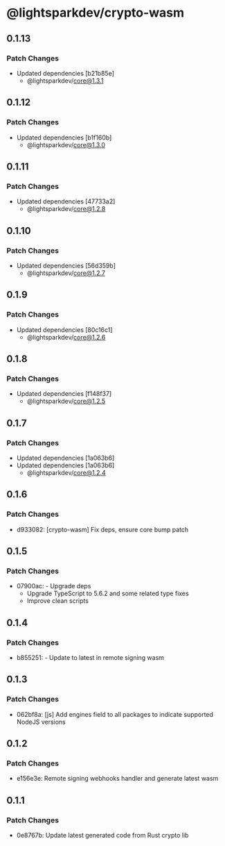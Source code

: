 # @lightsparkdev/crypto-wasm

## 0.1.13

### Patch Changes

- Updated dependencies [b21b85e]
  - @lightsparkdev/core@1.3.1

## 0.1.12

### Patch Changes

- Updated dependencies [b1f160b]
  - @lightsparkdev/core@1.3.0

## 0.1.11

### Patch Changes

- Updated dependencies [47733a2]
  - @lightsparkdev/core@1.2.8

## 0.1.10

### Patch Changes

- Updated dependencies [56d359b]
  - @lightsparkdev/core@1.2.7

## 0.1.9

### Patch Changes

- Updated dependencies [80c16c1]
  - @lightsparkdev/core@1.2.6

## 0.1.8

### Patch Changes

- Updated dependencies [f148f37]
  - @lightsparkdev/core@1.2.5

## 0.1.7

### Patch Changes

- Updated dependencies [1a063b6]
- Updated dependencies [1a063b6]
  - @lightsparkdev/core@1.2.4

## 0.1.6

### Patch Changes

- d933082: [crypto-wasm] Fix deps, ensure core bump patch

## 0.1.5

### Patch Changes

- 07900ac: - Upgrade deps
  - Upgrade TypeScript to 5.6.2 and some related type fixes
  - Improve clean scripts

## 0.1.4

### Patch Changes

- b855251: - Update to latest in remote signing wasm

## 0.1.3

### Patch Changes

- 062bf8a: [js] Add engines field to all packages to indicate supported NodeJS versions

## 0.1.2

### Patch Changes

- e156e3e: Remote signing webhooks handler and generate latest wasm

## 0.1.1

### Patch Changes

- 0e8767b: Update latest generated code from Rust crypto lib
